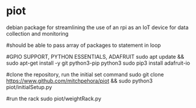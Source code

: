 # piot
 debian package for streamlining the use of an rpi as an IoT device for data collection and monitoring

#should be able to pass array of packages to statement in loop


#GPIO SUPPORT, PYTHON ESSENTIALS, ADAFRUIT
sudo apt update && sudo apt-get install -y git python3-pip python3
sudo pip3 install adafruit-io 


#clone the repository, run the initial set command
sudo git clone https://www.github.com/mitchpehora/piot && sudo python3 piot/initialSetup.py

#run the rack
sudo piot/weightRack.py

